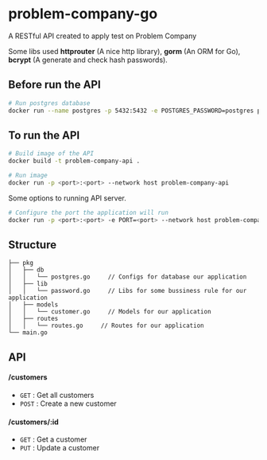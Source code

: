 # problem-company-go
A RESTful API created to apply test on Problem Company

Some libs used **httprouter** (A nice http library), **gorm** (An ORM for Go), **bcrypt** (A generate and check hash passwords).

## Before run the API
```bash
# Run postgres database
docker run --name postgres -p 5432:5432 -e POSTGRES_PASSWORD=postgres postgres:14.5-alpine
```

## To run the API
```bash
# Build image of the API
docker build -t problem-company-api .

# Run image
docker run -p <port>:<port> --network host problem-company-api
```

Some options to running API server.
```bash
# Configure the port the application will run
docker run -p <port>:<port> -e PORT=<port> --network host problem-company-api
```

## Structure
```
├── pkg
│   ├── db
│   │   └── postgres.go     // Configs for database our application
│   ├── lib
│   │   └── password.go     // Libs for some bussiness rule for our application
│   ├── models
│   │   └── customer.go     // Models for our application
│   ├── routes
│   │   └── routes.go     // Routes for our application
└── main.go
```

## API

#### /customers
* `GET` : Get all customers
* `POST` : Create a new customer

#### /customers/:id
* `GET` : Get a customer
* `PUT` : Update a customer